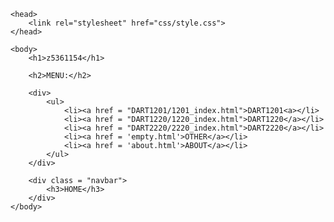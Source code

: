 <!DOCTYPE HTML>
<html>
    <div id="left"></div>
    <div id="right"></div>
    <div id="top"></div>
    <div id="bottom"></div>
    
    <head>
        <link rel="stylesheet" href="css/style.css">
    </head>

    <body>
        <h1>z5361154</h1>

        <h2>MENU:</h2>

        <div>
            <ul>
                <li><a href = "DART1201/1201_index.html">DART1201<a></li>
                <li><a href = "DART1220/1220_index.html">DART1220</a></li>
                <li><a href = "DART2220/2220_index.html">DART2220</a></li>
                <li><a href = 'empty.html'>OTHER</a></li>
                <li><a href = 'about.html'>ABOUT</a></li>
            </ul>
        </div>

        <div class = "navbar">
            <h3>HOME</h3>
        </div>   
    </body>
</html>